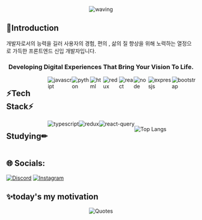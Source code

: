 <div align="center">

![waving](https://capsule-render.vercel.app/api?type=waving&height=200&text=Hyun%20GitHub&fontAlign=70&fontAlignY=40&color=gradient&fontSize=70&animation=fadeIn) 
</div>

<h2>👏Introduction</h2>
   개발자로서의 능력을 길러 사용자의 경험, 편의 , 삶의 질 향상을 위해 노력하는
   열정으로 가득한 프론트엔드 신입 개발자입니다.
   
   <h3 align="center">Developing Digital Experiences That Bring Your Vision To Life.</h3>
    
<div style="display:flex">
 <h2>⚡Tech Stack⚡</h2>
   <img src="https://img.shields.io/badge/JavaScript-F7DF1E?style=for-the-badge&logo=JavaScript&logoColor=white" alt="javascript" />
   <img src="https://img.shields.io/badge/Python-3776AB?style=for-the-badge&logo=python&logoColor=white" alt="python" />
   <img src="https://img.shields.io/badge/HTML5-E34F26?style=for-the-badge&logo=html5&logoColor=white" alt="html" />
   <img src="https://img.shields.io/badge/Redux-593D88?style=for-the-badge&logo=redux&logoColor=white" alt="redux" />
   <img src="https://img.shields.io/badge/React-20232A?style=for-the-badge&logo=react&logoColor=61DAFB" alt="react" />
   <img src="https://img.shields.io/badge/Node.js-43853D?style=for-the-badge&logo=node.js&logoColor=white" alt="node" />
   <img src="https://img.shields.io/badge/Express.js-404D59?style=for-the-badge" alt="expressjs" />
   <img src="https://img.shields.io/badge/Bootstrap-563D7C?style=for-the-badge&logo=bootstrap&logoColor=white" alt="bootstrap" />
</div>
<div style="display:flex">
<h2>Studying✏</h2>
 <img src="https://img.shields.io/badge/TypeScript-007ACC?style=for-the-badge&logo=typescript&logoColor=white" alt="typescript"/>
 <img src="https://img.shields.io/badge/Redux-593D88?style=for-the-badge&logo=redux&logoColor=white" alt="redux"/>
 <img src="https://img.shields.io/badge/ReactQuery-20232A?style=for-the-badge&logo=react&logoColor=61DAF" alt="react-query"/>

  ![Top Langs](https://github-readme-stats.vercel.app/api/top-langs/?username=Hyun198&layout=compact)
  

    
</div>

## 🌐 Socials:
[![Discord](https://img.shields.io/badge/Discord-%237289DA.svg?logo=discord&logoColor=white)](https://www.discordapp.com/users/529286603361746944) 
[![Instagram](https://img.shields.io/badge/Instagram-E4405F?logo=instagram&logoColor=white&style=flat-square)](https://www.instagram.com/1mir_maru/) 

<h2 algin="center">✨today's my motivation</h2>
<p align="middle" position="absolute">
  <img src="https://quotes-github-readme.vercel.app/api?type=horizontal&theme=algolia" alt="Quotes">
</p>





